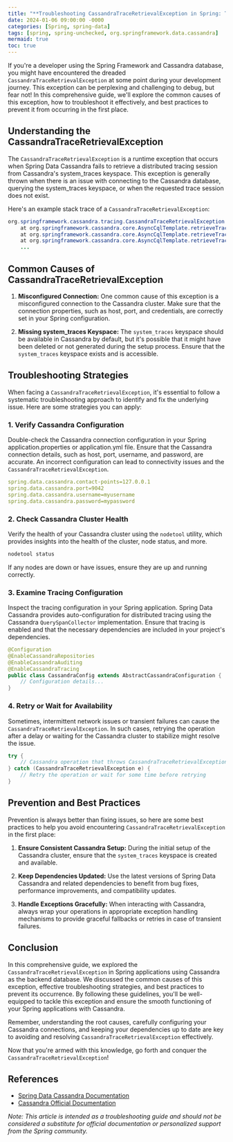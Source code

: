 ```yaml
---
title: "**Troubleshooting CassandraTraceRetrievalException in Spring: The Ultimate Guide**"
date: 2024-01-06 09:00:00 -0000
categories: [Spring, spring-data]
tags: [spring, spring-unchecked, org.springframework.data.cassandra]
mermaid: true
toc: true
---
```



If you're a developer using the Spring Framework and Cassandra database, you might have encountered the dreaded `CassandraTraceRetrievalException` at some point during your development journey. This exception can be perplexing and challenging to debug, but fear not! In this comprehensive guide, we'll explore the common causes of this exception, how to troubleshoot it effectively, and best practices to prevent it from occurring in the first place.

## **Understanding the CassandraTraceRetrievalException**

The `CassandraTraceRetrievalException` is a runtime exception that occurs when Spring Data Cassandra fails to retrieve a distributed tracing session from Cassandra's system_traces keyspace. This exception is generally thrown when there is an issue with connecting to the Cassandra database, querying the system_traces keyspace, or when the requested trace session does not exist.

Here's an example stack trace of a `CassandraTraceRetrievalException`:

```java
org.springframework.cassandra.tracing.CassandraTraceRetrievalException: Failed retrieving session trace for session id ecede880-f83d-11eb-9e46-0242ac160003
    at org.springframework.cassandra.core.AsyncCqlTemplate.retrieveTrace(AsyncCqlTemplate.java:203)
    at org.springframework.cassandra.core.AsyncCqlTemplate.retrieveTraces(AsyncCqlTemplate.java:179)
    at org.springframework.cassandra.core.AsyncCqlTemplate.retrieveTraces(AsyncCqlTemplate.java:170)
    ...
```

## **Common Causes of CassandraTraceRetrievalException**

1. **Misconfigured Connection:** One common cause of this exception is a misconfigured connection to the Cassandra cluster. Make sure that the connection properties, such as host, port, and credentials, are correctly set in your Spring configuration.

2. **Missing system_traces Keyspace:** The `system_traces` keyspace should be available in Cassandra by default, but it's possible that it might have been deleted or not generated during the setup process. Ensure that the `system_traces` keyspace exists and is accessible.

## **Troubleshooting Strategies**

When facing a `CassandraTraceRetrievalException`, it's essential to follow a systematic troubleshooting approach to identify and fix the underlying issue. Here are some strategies you can apply:

### **1. Verify Cassandra Configuration**

Double-check the Cassandra connection configuration in your Spring application.properties or application.yml file. Ensure that the Cassandra connection details, such as host, port, username, and password, are accurate. An incorrect configuration can lead to connectivity issues and the `CassandraTraceRetrievalException`.

```yaml
spring.data.cassandra.contact-points=127.0.0.1
spring.data.cassandra.port=9042
spring.data.cassandra.username=myusername
spring.data.cassandra.password=mypassword
```

### **2. Check Cassandra Cluster Health**

Verify the health of your Cassandra cluster using the `nodetool` utility, which provides insights into the health of the cluster, node status, and more.

```bash
nodetool status
```

If any nodes are down or have issues, ensure they are up and running correctly.

### **3. Examine Tracing Configuration**

Inspect the tracing configuration in your Spring application. Spring Data Cassandra provides auto-configuration for distributed tracing using the Cassandra `QuerySpanCollector` implementation. Ensure that tracing is enabled and that the necessary dependencies are included in your project's dependencies.

```java
@Configuration
@EnableCassandraRepositories
@EnableCassandraAuditing
@EnableCassandraTracing
public class CassandraConfig extends AbstractCassandraConfiguration {
    // Configuration details...
}
```

### **4. Retry or Wait for Availability**

Sometimes, intermittent network issues or transient failures can cause the `CassandraTraceRetrievalException`. In such cases, retrying the operation after a delay or waiting for the Cassandra cluster to stabilize might resolve the issue.

```java
try {
    // Cassandra operation that throws CassandraTraceRetrievalException
} catch (CassandraTraceRetrievalException e) {
    // Retry the operation or wait for some time before retrying
}
```

## **Prevention and Best Practices**

Prevention is always better than fixing issues, so here are some best practices to help you avoid encountering `CassandraTraceRetrievalException` in the first place:

1. **Ensure Consistent Cassandra Setup:** During the initial setup of the Cassandra cluster, ensure that the `system_traces` keyspace is created and available.

2. **Keep Dependencies Updated:** Use the latest versions of Spring Data Cassandra and related dependencies to benefit from bug fixes, performance improvements, and compatibility updates.

3. **Handle Exceptions Gracefully:** When interacting with Cassandra, always wrap your operations in appropriate exception handling mechanisms to provide graceful fallbacks or retries in case of transient failures.

## **Conclusion**

In this comprehensive guide, we explored the `CassandraTraceRetrievalException` in Spring applications using Cassandra as the backend database. We discussed the common causes of this exception, effective troubleshooting strategies, and best practices to prevent its occurrence. By following these guidelines, you'll be well-equipped to tackle this exception and ensure the smooth functioning of your Spring applications with Cassandra.

Remember, understanding the root causes, carefully configuring your Cassandra connections, and keeping your dependencies up to date are key to avoiding and resolving `CassandraTraceRetrievalException` effectively.

Now that you're armed with this knowledge, go forth and conquer the `CassandraTraceRetrievalException`!

## **References**

- [Spring Data Cassandra Documentation](https://docs.spring.io/spring-data/cassandra/docs/current/reference/html/#cassandra.tracing)
- [Cassandra Official Documentation](https://cassandra.apache.org/doc/latest/)

*Note: This article is intended as a troubleshooting guide and should not be considered a substitute for official documentation or personalized support from the Spring community.*
